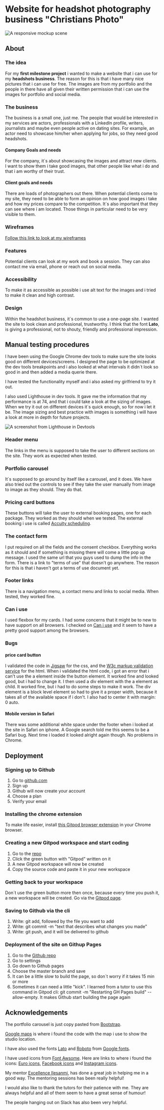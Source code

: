 # Website for headshot photography business "Christians Photo"

![A responsive mockup scene](assets/images/iphone-x-mockup-scene.png)

## About

### The idea

For my **first milestone project** i wanted to make a website that i can use for my **headshots business**. The reason for this is that i have many nice pictures that i can use for free. The images are from my portfolio and the people in there have all given their written permission that i can use the images for portfolio and social media. 

### The business

The business is a small one, just me. The people that would be interested in my services are actors, professionals with a LinkedIn profile, writers, journalists and maybe even people active on dating sites. For example, an actor need to showcase him/her when applying for jobs, so they need good headshots. 

#### Company Goals and needs

For the company, it´s about showcasing the images and attract new clients. I want to show them i take good images, that other people like what i do and that i am worthy of their trust.

#### Client goals and needs

There are loads of photographers out there. When potential clients come to my site, they need to be able to form an opinion on how good images i take and how my prices compare to the competition. It´s also important that they can see where i am located. Those things in particular need to be very visible to them.


### Wireframes

[Follow this link to look at my wireframes](https://xd.adobe.com/view/a0422fe8-1a03-4167-9142-6dcc7f854fcb-f511/)

### Features

Potential clients can look at my work and book a session. They can also contact me via email, phone or reach out on social media. 

### Accessibility

To make it as accessible as possible i use alt text for the images and i tried to make it clean and high contrast.

### Design

Within the headshot business, it´s common to use a one-page site. I wanted the site to look clean and professional, trustworthy. I think that the font **Lato**, is giving a professional, not to shouty, friendly and professional impression.

## Manual testing procedures

I have been using the Google Chrome dev tools to make sure the site looks good on different devices/screens. I designed the page to be optimized at the dev tools breakpoints and i also looked at what intervals it didn´t look so good in and then added a media querie there. 

I have tested the functionality myself and i also asked my girlfriend to try it out. 

I also used Lighthouse in dev tools. It gave me the information that my performance is at 74, and that i could take a look at the sizing of images. When we try it out on different devices it´s quick enough, so for now i let it be. The image sizing and best practice with images is something i will have a look at more in depth for future projects.

![A screenshot from Lighthouse in Devtools](assets/images/Capture.PNG)

### Header menu

The links in the menu is supposed to take the user to different sections on the site. They work as expected when tested. 

### Portfolio carousel

It´s supposed to go around by itself like a carousel, and it does. We have also tried out the controls to see if they take the user manually from image to image as they should. They do that.

### Pricing card buttons

These buttons will take the user to external booking pages, one for each package. They worked as they should when we tested. The external booking i use is called [Accuity scheduling](https://acuityscheduling.com/?kw=YToxOTMzNDMwNg%3D%3D).

### The contact form

I put required on all the fields and the consent checkbox. Everything works as it should and if something is missing there will come a little pop up message. I used the same url that you guys used to dump the info in the form. There is a link to "terms of use" that doesn't go anywhere. The reason for this is that i haven't got a terms of use document yet.

### Footer links

There is a navigation menu, a contact menu and links to social media. When tested, they worked fine.

### Can i use

I used flexbox for my cards. I had some concerns that it might be to new to have support on all browsers. I checked on [Can i use](https://caniuse.com/?search=flexbox) and it seem to have a pretty good support among the browsers.

### Bugs

#### price card button

I validated the code in [Jigsaw](https://jigsaw.w3.org/css-validator/) for the css, and the [W3c markup validation service](https://validator.w3.org/) for the html. When i validated the html code, i got an error that i can't use the a element inside the button element. It worked fine and looked good, but i had to change it. I then used a div element with the a element as child. It worked fine, but i had to do some steps to make it work. The div element is a block level element so had to give it a proper width, because it takes all of the available space if i don't. I also had to center it with margin: 0 auto.

#### Mobile version in Safari

There was some additional white space under the footer when i looked at the site in Safari on iphone. A Google search told me this seems to be a Safari bug. Next time i loaded it looked alright again though. No problems in Chrome.

## Deployment

### Signing up to Github

1. Go to [github.com](https://github.com/)
2. Sign up
3. Github will now create your account
4. Choose a plan
5. Verify your email

### Installing the chrome extension

To make life easier, install [this Gitpod browser extension](https://chrome.google.com/webstore/detail/gitpod-dev-environments-i/dodmmooeoklaejobgleioelladacbeki) in your Chrome browser.

### Creating a new Gitpod workspace and start coding

1. Go to the [repo](https://github.com/chrper80/Milestone-project1)
2. Click the green button with "Gitpod" written on it
3. A new Gitpod workspace will now be created
4. Copy the source code and paste it in your new workspace

### Getting back to your workspace

Don´t use the green button more then once, because every time you push it, a new workspace will be created. Go via the [Gitpod page](https://www.gitpod.io/).

### Saving to Github via the cli

1. Write: git add, followed by the file you want to add
2. Write: git commit -m "text that describes what changes you made"
3. Write: git push, and it will be delivered to github

### Deployment of the site on Githup Pages

1. Go to the [Github repo](https://github.com/chrper80/Milestone-project1)
2. Go to settings
3. Go down to Github pages
4. Choose the master branch and save
5. It can be a little slow to build the page, so don´t worry if it takes 15 min or more
6. Sometimes it can need a little "kick". I learned from a tutor to use this command in Gitpod cli: git commit -m "Restarting GH Pages build" --allow-empty. It makes Github start building the page again

## Acknowledgements

The portfolio carousel is just copy pasted from [Bootstrap](https://getbootstrap.com/docs/4.5/components/carousel/).

[Google maps](https://www.google.se/maps/place/Norra+Sj%C3%B6bogatan+34,+506+43+Bor%C3%A5s/@57.7522864,12.9419388,17z/data=!3m1!4b1!4m5!3m4!1s0x465aa72b07460935:0xad92acce2e44efd9!8m2!3d57.7522864!4d12.9441275) is where i found the code with the map i use to show the studio location.

I have also used the fonts [Lato](https://fonts.google.com/specimen/Lato?query=Lato) and [Roboto](https://fonts.google.com/specimen/Roboto?query=Roboto) from [Google fonts](https://fonts.google.com/).

I have used icons from [Font Awsome](https://fontawesome.com/). Here are links to where i found the icons: [Euro icons](https://fontawesome.com/icons?d=gallery&q=Euro), [Facebook icons](https://fontawesome.com/icons?d=gallery&q=facebook) and [Instagram icons](https://fontawesome.com/icons?d=gallery&q=instagram). 

My mentor [Excellence Ilesanmi](https://github.com/lon-io), has done a great job in helping me in a good way. The mentoring sessions has been really helpful!

I would also like to thank the tutors for their patience with me. They are always helpful and all of them seem to have a great sense of humour!

The people hanging out on Slack has also been very helpful.
  
 


